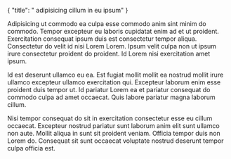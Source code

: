 {
  "title": " adipisicing cillum in eu ipsum"
}

Adipisicing ut commodo ea culpa esse commodo anim sint minim do commodo. Tempor excepteur eu laboris cupidatat enim ad et ut proident. Exercitation consequat ipsum duis est consectetur tempor aliqua. Consectetur do velit id nisi Lorem Lorem. Ipsum velit culpa non ut ipsum irure consectetur proident do proident. Id Lorem nisi exercitation amet ipsum.

Id est deserunt ullamco eu ea. Est fugiat mollit mollit ea nostrud mollit irure ullamco excepteur ullamco exercitation qui. Excepteur laborum enim esse proident duis tempor ut. Id pariatur Lorem ea et pariatur consequat do commodo culpa ad amet occaecat. Quis labore pariatur magna laborum cillum.

Nisi tempor consequat do sit in exercitation consectetur esse eu cillum occaecat. Excepteur nostrud pariatur sunt laborum anim elit sunt ullamco non aute. Mollit aliqua in sunt sit proident veniam. Officia tempor duis non Lorem do. Consequat sit sunt occaecat voluptate nostrud deserunt tempor culpa officia est.